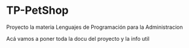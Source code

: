 # TP-PetShop
Proyecto la materia Lenguajes de Programación para la Administracion

Acá vamos a poner toda la docu del proyecto y la info util
